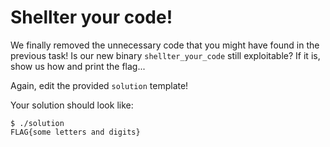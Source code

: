 # Shellter your code!

We finally removed the unnecessary code that you might have found in the previous task!
Is our new binary `shellter_your_code` still exploitable?
If it is, show us how and print the flag...

Again, edit the provided `solution` template!

Your solution should look like:

```
$ ./solution
FLAG{some letters and digits}
```
